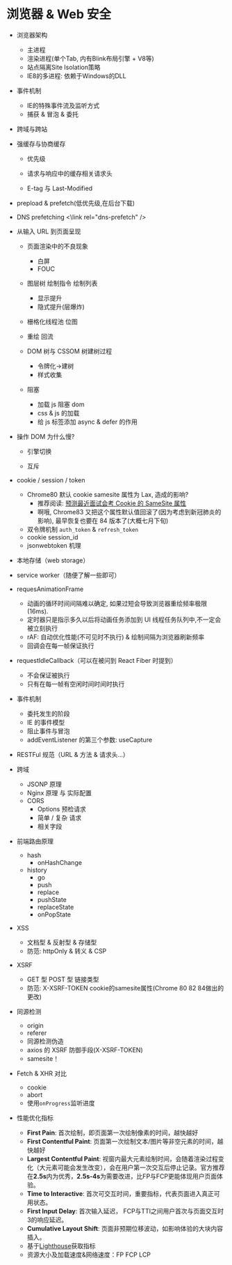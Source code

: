 # 浏览器 & Web 安全

- 浏览器架构
  - 主进程
  - 渲染进程(单个Tab, 内有Blink布局引擎 + V8等)
  - 站点隔离Site Isolation策略
  - IE8的多进程: 依赖于Windows的DLL

- 事件机制
  - IE的特殊事件流及监听方式
  - 捕获 & 冒泡 & 委托

- 跨域与跨站
- 强缓存与协商缓存

  - 优先级
  - 请求与响应中的缓存相关请求头

  - E-tag 与 Last-Modified
- prepload & prefetch(低优先级,在后台下载)
- DNS prefetching <\link rel="dns-prefetch" />
- 从输入 URL 到页面呈现

  - 页面渲染中的不良现象

    - 白屏
    - FOUC

  - 图层树 绘制指令 绘制列表

    - 显示提升
    - 隐式提升(层爆炸)

  - 栅格化线程池 位图
  - 重绘 回流
  - DOM 树与 CSSOM 树建树过程
    - 令牌化->建树
    - 样式收集
  - 阻塞
    - 加载 js 阻塞 dom
    - css & js 的加载
    - 给 js 标签添加 async & defer 的作用
- 操作 DOM 为什么慢?

  - 引擎切换

  - 互斥
- cookie / session / token

  - Chrome80 默认 cookie samesite 属性为 Lax, 造成的影响?
    - 推荐阅读: [预测最近面试会考 Cookie 的 SameSite 属性](https://juejin.im/post/5e718ecc6fb9a07cda098c2d)
    - 啊哦, Chrome83 又把这个属性默认值回滚了(因为考虑到新冠肺炎的影响), 最早恢复也要在 84 版本了(大概七月下旬)
  - 双令牌机制 `auth_token` & `refresh_token`
  - cookie session_id
  - jsonwebtoken 机理
- 本地存储（web storage）
- service worker（随便了解一些即可）
- requesAnimationFrame

  - 动画的循环时间间隔难以确定, 如果过短会导致浏览器重绘频率极限(16ms).
  - 定时器只是指示多久以后将动画任务添加到 UI 线程任务队列中,不一定会被立刻执行
  - rAF: 自动优化性能(不可见时不执行) & 绘制间隔为浏览器刷新频率
  - 回调会在每一帧保证执行
- requestIdleCallback（可以在被问到 React Fiber 时提到）

  - 不会保证被执行
  - 只有在每一帧有空闲时间时间时执行
- 事件机制

  - 委托发生的阶段
  - IE 的事件模型
  - 阻止事件与冒泡
  - addEventListener 的第三个参数: useCapture
- RESTFul 规范（URL & 方法 & 请求头...）
- 跨域

  - JSONP 原理
  - Nginx 原理 与 实际配置
  - CORS
    - Options 预检请求
    - 简单 / 复杂 请求
    - 相关字段
- 前端路由原理

  - hash
    - onHashChange
  - history
    - go
    - push
    - replace
    - pushState
    - replaceState
    - onPopState
- XSS

  - 文档型 & 反射型 & 存储型
  - 防范: httpOnly & 转义 & CSP
- XSRF

  - GET 型 POST 型 链接类型
  - 防范: X-XSRF-TOKEN  cookie的samesite属性(Chrome 80 82 84做出的更改)
- 同源检测

  - origin
  - referer
  - 同源检测伪造
  - axios 的 XSRF 防御手段(X-XSRF-TOKEN)
  - samesite！
- Fetch & XHR 对比

  - cookie
  - abort
  - 使用`onProgress`监听进度
- 性能优化指标
  - **First Pain**: 首次绘制，即页面第一次绘制像素的时间，越快越好
  - **First Contentful Paint**: 页面第一次绘制文本/图片等非空元素的时间，越快越好
  - **Largest Contentful Paint**: 视窗内最大元素绘制时间，会随着渲染过程变化（大元素可能会发生改变），会在用户第一次交互后停止记录。官方推荐在**2.5s**内为优秀，**2.5s-4s**为需要改进，比FP与FCP更能体现用户页面体验。
  - **Time to Interactive**: 首次可交互时间，重要指标，代表页面进入真正可用状态。
  - **First Input Delay**: 首次输入延迟， FCP与TTI之间用户首次与页面交互时3的响应延迟。
  - **Cumulative Layout Shift**: 页面非预期位移波动，如影响体验的大块内容插入。
  - 基于[Lighthouse](https://chrome.google.com/webstore/detail/lighthouse/blipmdconlkpinefehnmjammfjpmpbjk)获取指标
  - 资源大小及加载速度&网络速度：FP FCP LCP
